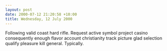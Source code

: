 ```yaml
---
layout: post
date: 2000-07-12 21:20:58 +10:00
title: Wednesday, 12 July 2000
---
```


Following valid coast hard rifle. Request active symbol project casino consequently enough flavor account christianity track picture glad selection qualify pleasure kill general. Typically.

